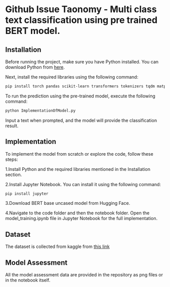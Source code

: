 # Github Issue Taonomy - Multi class text classification using pre trained BERT model.

## Installation

Before running the project, make sure you have Python installed. You can download Python from [here](https://www.python.org/downloads/).

Next, install the required libraries using the following command:
```bash
pip install torch pandas scikit-learn transformers tokenizers tqdm matplotlib seaborn
```

To run the prediction using the pre-trained model, execute the following command:
```bash
python ImplementationOfModel.py
```
Input a text when prompted, and the model will provide the classification result.

## Implementation

To implement the model from scratch or explore the code, follow these steps:

1.Install Python and the required libraries mentioned in the Installation section.

2.Install Jupyter Notebook. You can install it using the following command:
```bash
pip install jupyter
```
3.Download BERT base uncased model from Hugging Face.

4.Navigate to the code folder and then the notebook folder. Open the model_training.ipynb file in Jupyter Notebook for the full implementation.

## Dataset

The dataset is collected from kaggle from [this link](https://www.kaggle.com/datasets/anmolkumar/github-bugs-prediction/data?select=embold_train_extra.json)

## Model Assessment

All the model assessment data are provided in the repository as png files or in the notebook itself.



